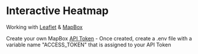 # Interactive Heatmap

Working with [Leaflet](https://leafletjs.com/) & [MapBox](https://www.mapbox.com/)

Create your own MapBox [API Token](https://account.mapbox.com/auth/signin/?route-to=%22https://account.mapbox.com/access-tokens/%22)
    - Once created, create a .env file with a variable name "ACCESS_TOKEN" that is assigned to your API Token